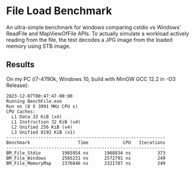 # File Load Benchmark
An ultra-simple benchmark for windows comparing cstdio vs Windows' ReadFile and MapViewOfFile APIs.
To actually simulate a workload actively reading from the file, the test decodes a JPG image from the loaded
memory using STB image.

## Results
On my PC (i7-4790k, Windows 10, build with MinGW GCC 12.2 in -O3 Release):
```
2023-12-07T00:47:47-00:00
Running BenchFile.exe
Run on (8 X 3991 MHz CPU s)
CPU Caches:
  L1 Data 32 KiB (x4)
  L1 Instruction 32 KiB (x4)
  L2 Unified 256 KiB (x4)
  L3 Unified 8192 KiB (x1)
------------------------------------------------------------
Benchmark                  Time             CPU   Iterations
------------------------------------------------------------
BM_File_Stdio        1965954 ns      1968834 ns          373
BM_File_Windows      2565221 ns      2572791 ns          249
BM_File_MemoryMap    2376846 ns      2321787 ns          249
```


